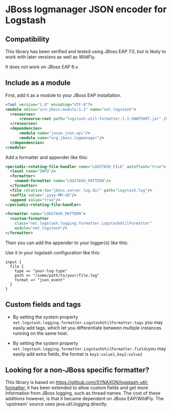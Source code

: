 # JBoss logmanager JSON encoder for Logstash

## Compatibility
This library has been verified and tested using JBoss EAP 7.0,
but is likely to work with later versions as well as WildFly.

It does *not* work on JBoss EAP 6.x.

## Include as a module

First, add it as a module to your JBoss EAP installation.

```xml
<?xml version="1.0" encoding="UTF-8"?>
<module xmlns="urn:jboss:module:1.1" name="net.logstash">
  <resources>
      <resource-root path="logstash-util-formatter-1.1-SNAPSHOT.jar" />
  </resources>
  <dependencies>
      <module name="javax.json.api"/>
      <module name="org.jboss.logmanager"/>
  </dependencies>
</module>
```

Add a formatter and appender like this:

```xml
<periodic-rotating-file-handler name="LOGSTASH_FILE" autoflush="true">
  <level name="INFO"/>
  <formatter>
    <named-formatter name="LOGSTASH_PATTERN"/>
  </formatter>
  <file relative-to="jboss.server.log.dir" path="logstash.log"/>
  <suffix value=".yyyy-MM-dd"/>
  <append value="true"/>
</periodic-rotating-file-handler>

```
```xml
<formatter name="LOGSTASH_PATTERN">
  <custom-formatter
    class="net.logstash.logging.formatter.LogstashUtilFormatter"
    module="net.logstash"/>
</formatter>
```
Then you can add the appender to your logger(s) like this:
<root-logger>
  <level name="INFO"/>
    <handlers>
      <handler name="CONSOLE"/>
      <handler name="FILE"/>
      <handler name="LOGSTASH_FILE"/>
    </handlers>
</root-logger>

Use it in your logstash configuration like this:
```
input {
  file {
    type => "your-log-type"
    path => "/some/path/to/your/file.log"
    format => "json_event"
  }
}
```

## Custom fields and tags

* By setting the system property `net.logstash.logging.formatter.LogstashUtilFormatter.tags` you may easily add tags,
which let you differentiate between multiple instances running on the same host.

* By setting the system property `net.logstash.logging.formatter.LogstashUtilFormatter.fields`you may easily add extra fields,
the format is `key1:value1,key2:value2`

## Looking for a non-JBoss specific formatter?
This library is based on https://github.com/SYNAXON/logstash-util-formatter,
it has been extended to allow custom fields and get more information from JBoss logging, such as thread names.
The cost of these additions however, is that it became dependent on JBoss EAP/WildFly.
The 'upstream' source uses java.util.logging directly.
